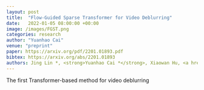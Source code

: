 ```yaml
---
layout: post
title:  "Flow-Guided Sparse Transformer for Video Deblurring"
date:   2022-01-05 08:00:00 +00:00
image: /images/FGST.png
categories: research
author: "Yuanhao Cai"
venue: "preprint"
paper: https://arxiv.org/pdf/2201.01893.pdf
bibtex: https://arxiv.org/abs/2201.01893
authors: Jing Lin *, <strong>Yuanhao Cai *</strong>, Xiaowan Hu, <a href="https://www.sigs.tsinghua.edu.cn/whq/">Haoqian Wang</a>, <a href="https://scholar.google.com.hk/citations?hl=zh-CN&user=JPUwfAMAAAAJ">Youliang Yan</a>, <a href="https://scholar.google.com.hk/citations?hl=zh-CN&user=0ua28KoAAAAJ">Xueyi Zou</a>, <a href="https://henghuiding.github.io/">Henghui Ding</a>, <a href="https://yulunzhang.com/">Yulun Zhang</a>, <a href="http://people.ee.ethz.ch/~timofter/">Radu Timofte</a>, <a href="https://ee.ethz.ch/the-department/faculty/professors/person-detail.OTAyMzM=.TGlzdC80MTEsMTA1ODA0MjU5.html">Luc Van Gool</a>
---
```

The first Transformer-based method for video deblurring